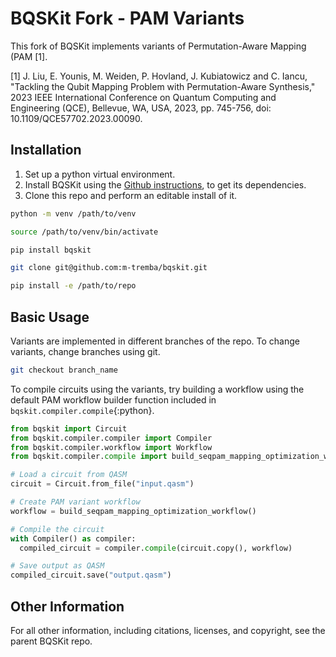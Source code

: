 # BQSKit Fork - PAM Variants

This fork of BQSKit implements variants of Permutation-Aware Mapping (PAM [1]. 

[1] J. Liu, E. Younis, M. Weiden, P. Hovland, J. Kubiatowicz and C. Iancu, 
"Tackling the Qubit Mapping Problem with Permutation-Aware Synthesis," 2023 IEEE 
International Conference on Quantum Computing and Engineering (QCE), Bellevue, WA, 
USA, 2023, pp. 745-756, doi: 10.1109/QCE57702.2023.00090.

## Installation

1. Set up a python virtual environment.
2. Install BQSKit using the [Github instructions](https://github.com/BQSKit/bqskit),
   to get its dependencies.
3. Clone this repo and perform an editable install of it.

```sh
python -m venv /path/to/venv

source /path/to/venv/bin/activate

pip install bqskit

git clone git@github.com:m-tremba/bqskit.git

pip install -e /path/to/repo
```

## Basic Usage

Variants are implemented in different branches of the repo. To change variants, change
branches using git. 

```sh
git checkout branch_name
```

To compile circuits using the variants, try building a workflow using the default
PAM workflow builder function included in `bqskit.compiler.compile`{:python}.

```python
from bqskit import Circuit
from bqskit.compiler.compiler import Compiler
from bqskit.compiler.workflow import Workflow
from bqskit.compiler.compile import build_seqpam_mapping_optimization_workflow

# Load a circuit from QASM
circuit = Circuit.from_file("input.qasm")

# Create PAM variant workflow
workflow = build_seqpam_mapping_optimization_workflow()

# Compile the circuit
with Compiler() as compiler:
  compiled_circuit = compiler.compile(circuit.copy(), workflow)

# Save output as QASM
compiled_circuit.save("output.qasm")
```

## Other Information

For all other information, including citations, licenses, and copyright,
see the parent BQSKit repo.
